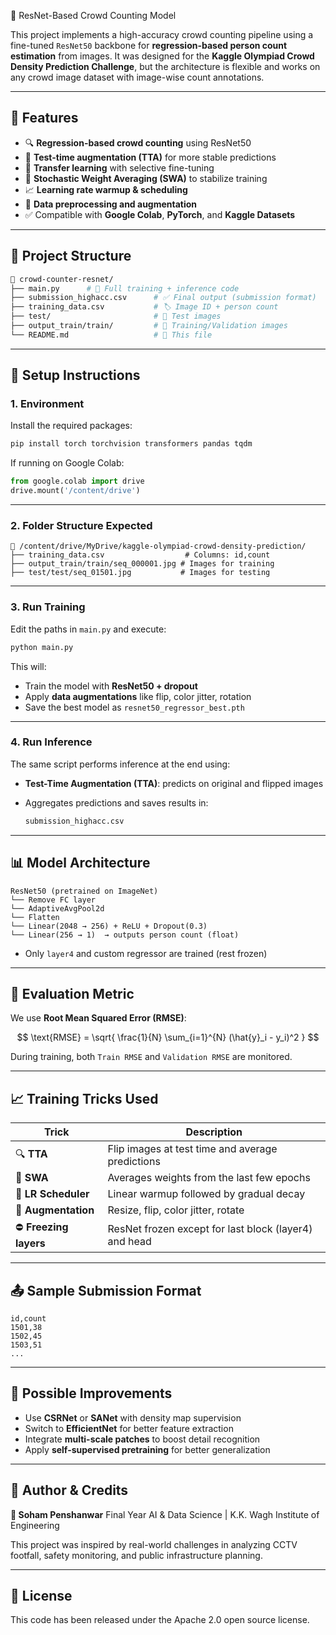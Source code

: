
🧠 ResNet-Based Crowd Counting Model

This project implements a high-accuracy crowd counting pipeline using a fine-tuned `ResNet50` backbone for **regression-based person count estimation** from images. It was designed for the **Kaggle Olympiad Crowd Density Prediction Challenge**, but the architecture is flexible and works on any crowd image dataset with image-wise count annotations.

---

## 📌 Features

- 🔍 **Regression-based crowd counting** using ResNet50
- 🧪 **Test-time augmentation (TTA)** for more stable predictions
- 🧠 **Transfer learning** with selective fine-tuning
- 🔄 **Stochastic Weight Averaging (SWA)** to stabilize training
- 📈 **Learning rate warmup & scheduling**
- 🧹 **Data preprocessing and augmentation**
- ✅ Compatible with **Google Colab**, **PyTorch**, and **Kaggle Datasets**

---

## 🧬 Project Structure

```bash
📁 crowd-counter-resnet/
├── main.py      # 📌 Full training + inference code
├── submission_highacc.csv      # ✅ Final output (submission format)
├── training_data.csv           # 🏷 Image ID + person count
├── test/                       # 🔎 Test images
├── output_train/train/         # 🧠 Training/Validation images
└── README.md                   # 📖 This file
````

---

## 🔧 Setup Instructions

### 1. Environment

Install the required packages:

```bash
pip install torch torchvision transformers pandas tqdm
```

If running on Google Colab:

```python
from google.colab import drive
drive.mount('/content/drive')
```

---

### 2. Folder Structure Expected

```
📁 /content/drive/MyDrive/kaggle-olympiad-crowd-density-prediction/
├── training_data.csv                  # Columns: id,count
├── output_train/train/seq_000001.jpg # Images for training
├── test/test/seq_01501.jpg           # Images for testing
```

---

### 3. Run Training

Edit the paths in `main.py` and execute:

```bash
python main.py
```

This will:

* Train the model with **ResNet50 + dropout**
* Apply **data augmentations** like flip, color jitter, rotation
* Save the best model as `resnet50_regressor_best.pth`

---

### 4. Run Inference

The same script performs inference at the end using:

* **Test-Time Augmentation (TTA)**: predicts on original and flipped images
* Aggregates predictions and saves results in:

  ```bash
  submission_highacc.csv
  ```

---

## 📊 Model Architecture

```text
ResNet50 (pretrained on ImageNet)
└── Remove FC layer
└── AdaptiveAvgPool2d
└── Flatten
└── Linear(2048 → 256) + ReLU + Dropout(0.3)
└── Linear(256 → 1)  → outputs person count (float)
```

* Only `layer4` and custom regressor are trained (rest frozen)

---

## 🧪 Evaluation Metric

We use **Root Mean Squared Error (RMSE)**:

$$
\text{RMSE} = \sqrt{ \frac{1}{N} \sum_{i=1}^{N} (\hat{y}_i - y_i)^2 }
$$

During training, both `Train RMSE` and `Validation RMSE` are monitored.

---

## 📈 Training Tricks Used

| Trick                 | Description                                           |
| --------------------- | ----------------------------------------------------- |
| 🔍 **TTA**            | Flip images at test time and average predictions      |
| 🧠 **SWA**            | Averages weights from the last few epochs             |
| 🔄 **LR Scheduler**   | Linear warmup followed by gradual decay               |
| 🎨 **Augmentation**   | Resize, flip, color jitter, rotate                    |
| ⛔ **Freezing layers** | ResNet frozen except for last block (layer4) and head |

---

## 📤 Sample Submission Format

```csv
id,count
1501,38
1502,45
1503,51
...
```

---

## 🔑 Possible Improvements

* Use **CSRNet** or **SANet** with density map supervision
* Switch to **EfficientNet** for better feature extraction
* Integrate **multi-scale patches** to boost detail recognition
* Apply **self-supervised pretraining** for better generalization

---

## 🧠 Author & Credits

**👤 Soham Penshanwar**
Final Year AI & Data Science | K.K. Wagh Institute of Engineering

This project was inspired by real-world challenges in analyzing CCTV footfall, safety monitoring, and public infrastructure planning.

---

## 📜 License

This code has been released under the Apache 2.0 open source license.

```
